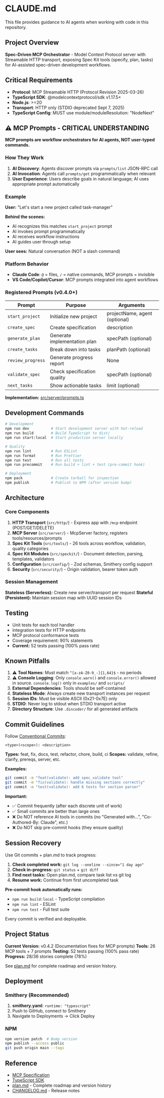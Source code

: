 # CLAUDE.md

This file provides guidance to AI agents when working with code in this repository.

## Project Overview

**Spec-Driven MCP Orchestrator** - Model Context Protocol server with Streamable HTTP transport, exposing Spec Kit tools (specify, plan, tasks) for AI-assisted spec-driven development workflows.

## Critical Requirements

- **Protocol**: MCP Streamable HTTP (Protocol Revision 2025-03-26)
- **TypeScript SDK**: @modelcontextprotocol/sdk v1.17.5+
- **Node.js**: >=20
- **Transport**: HTTP only (STDIO deprecated Sept 7, 2025)
- **TypeScript Config**: MUST use module/moduleResolution: "NodeNext"

## ⚠️ MCP Prompts - CRITICAL UNDERSTANDING

**MCP prompts are workflow orchestrators for AI agents, NOT user-typed commands.**

### How They Work

1. **AI Discovery**: Agents discover prompts via `prompts/list` JSON-RPC call
2. **AI Invocation**: Agents call `prompts/get` programmatically when relevant
3. **User Experience**: Users describe goals in natural language; AI uses appropriate prompt automatically

### Example

**User:** "Let's start a new project called task-manager"

**Behind the scenes:**
- AI recognizes this matches `start_project` prompt
- AI invokes prompt programmatically
- AI receives workflow instructions
- AI guides user through setup

**User sees:** Natural conversation (NOT a slash command)

### Platform Behavior

- **Claude Code**: `@` = files, `/` = native commands, MCP prompts = invisible
- **VS Code/Copilot/Cursor**: MCP prompts integrated into agent workflows

### Registered Prompts (v0.4.0+)

| Prompt | Purpose | Arguments |
|--------|---------|-----------|
| `start_project` | Initialize new project | projectName, agent (optional) |
| `create_spec` | Create specification | description |
| `generate_plan` | Generate implementation plan | specPath (optional) |
| `create_tasks` | Break down into tasks | planPath (optional) |
| `review_progress` | Generate progress report | None |
| `validate_spec` | Check specification quality | specPath (optional) |
| `next_tasks` | Show actionable tasks | limit (optional) |

**Implementation:** [src/server/prompts.ts](src/server/prompts.ts)

## Development Commands

```bash
# Development
npm run dev          # Start development server with hot-reload
npm run build        # Build TypeScript to dist/
npm run start:local  # Start production server locally

# Quality
npm run lint         # Run ESLint
npm run format       # Run Prettier
npm run test         # Run all tests
npm run precommit    # Run build + lint + test (pre-commit hook)

# Deployment
npm pack             # Create tarball for inspection
npm publish          # Publish to NPM (after version bump)
```

## Architecture

### Core Components

1. **HTTP Transport** (`src/http/`) - Express app with `/mcp` endpoint (POST/GET/DELETE)
2. **MCP Server** (`src/server/`) - McpServer factory, registers tools/resources/prompts
3. **Spec Kit Tools** (`src/tools/`) - 26 tools across workflow, validation, quality categories
4. **Spec Kit Modules** (`src/speckit/`) - Document detection, parsing, templates, validators
5. **Configuration** (`src/config/`) - Zod schemas, Smithery config support
6. **Security** (`src/security/`) - Origin validation, bearer token auth

### Session Management

**Stateless (Serverless):** Create new server/transport per request
**Stateful (Persistent):** Maintain session map with UUID session IDs

## Testing

- Unit tests for each tool handler
- Integration tests for HTTP endpoints
- MCP protocol conformance tests
- Coverage requirement: 90% statements
- **Current:** 52 tests passing (100% pass rate)

## Known Pitfalls

1. ⚠️ **Tool Names**: Must match `^[a-zA-Z0-9_-]{1,64}$` - no periods
2. ⚠️ **Console Logging**: Only `console.warn()` and `console.error()` allowed in source. `console.log()` only in `examples/` and `scripts/`
3. **External Dependencies**: Tools should be self-contained
4. **Stateless Mode**: Always create new transport instances per request
5. **Session IDs**: Must be visible ASCII (0x21-0x7E) only
6. **STDIO**: Never log to stdout when STDIO transport active
7. **Directory Structure**: Use `.dincoder/` for all generated artifacts

## Commit Guidelines

Follow [Conventional Commits](https://www.conventionalcommits.org/):

```
<type>(<scope>): <description>
```

**Types:** feat, fix, docs, test, refactor, chore, build, ci
**Scopes:** validate, refine, clarify, prereqs, server, etc.

**Examples:**
```bash
git commit -m "feat(validate): add spec_validate tool"
git commit -m "fix(validate): handle missing sections correctly"
git commit -m "test(validate): add 6 tests for section parser"
```

**Important:**
- ✅ Commit frequently (after each discrete unit of work)
- ✅ Small commits are better than large ones
- ❌ Do NOT reference AI tools in commits (no "Generated with...", "Co-Authored-By: Claude", etc.)
- ❌ Do NOT skip pre-commit hooks (they ensure quality)

## Session Recovery

Use Git commits + plan.md to track progress:

1. **Check completed work:** `git log --oneline --since="1 day ago"`
2. **Check in-progress:** `git status` + `git diff`
3. **Find next tasks:** Open plan.md, compare task list vs git log
4. **Resume work:** Continue from first uncompleted task

**Pre-commit hook automatically runs:**
- `npm run build:local` - TypeScript compilation
- `npm run lint` - ESLint
- `npm run test` - Full test suite

Every commit is verified and deployable.

## Project Status

**Current Version:** v0.4.2 (Documentation fixes for MCP prompts)
**Tools:** 26 MCP tools + 7 prompts
**Testing:** 52 tests passing (100% pass rate)
**Progress:** 28/36 stories complete (78%)

See [plan.md](plan.md) for complete roadmap and version history.

## Deployment

### Smithery (Recommended)

1. **smithery.yaml**: `runtime: "typescript"`
2. Push to GitHub, connect to Smithery
3. Navigate to Deployments → Click Deploy

### NPM

```bash
npm version patch  # Bump version
npm publish --access public
git push origin main --tags
```

## Reference

- [MCP Specification](https://modelcontextprotocol.io)
- [TypeScript SDK](https://github.com/modelcontextprotocol/typescript-sdk)
- [plan.md](plan.md) - Complete roadmap and version history
- [CHANGELOG.md](CHANGELOG.md) - Release notes
